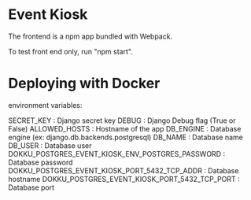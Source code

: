 Event Kiosk
========================

The frontend is a npm app bundled with Webpack.

To test front end only, run "npm start".

Deploying with Docker
=======================

environment variables:

SECRET_KEY : Django secret key
DEBUG : Django Debug flag (True or False)
ALLOWED_HOSTS : Hostname of the app
DB_ENGINE : Database engine (ex: django.db.backends.postgresql)
DB_NAME : Database name
DB_USER : Database user
DOKKU_POSTGRES_EVENT_KIOSK_ENV_POSTGRES_PASSWORD : Database password
DOKKU_POSTGRES_EVENT_KIOSK_PORT_5432_TCP_ADDR : Database hostname
DOKKU_POSTGRES_EVENT_KIOSK_PORT_5432_TCP_PORT : Database port
